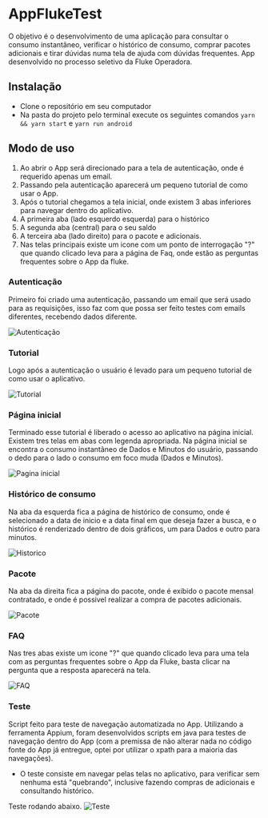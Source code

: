 # AppFlukeTest

O objetivo é o desenvolvimento de uma aplicação para consultar o consumo instantâneo, verificar o histórico de consumo, comprar pacotes adicionais e tirar dúvidas numa tela de ajuda com dúvidas frequentes. 
App desenvolvido no processo seletivo da Fluke Operadora. 

## Instalação 
- Clone o repositório em seu computador
- Na pasta do projeto pelo terminal execute os seguintes comandos `yarn && yarn start` e `yarn run android`

## Modo de uso
1. Ao abrir o App será direcionado para a tela de autenticação, onde é requerido apenas um email.
2. Passando pela autenticação aparecerá um pequeno tutorial de como usar o App.
3. Após o tutorial chegamos a tela inicial, onde existem 3 abas inferiores para navegar dentro do aplicativo.
4. A primeira aba (lado esquerdo esquerda) para o histórico
5. A segunda aba (central) para o seu saldo
6. A terceira aba (lado direito) para o pacote e adicionais.
7. Nas telas principais existe um icone com um ponto de interrogação "?" que quando clicado leva para a página de Faq, onde estão as perguntas frequentes sobre o App da fluke.


### Autenticação 
Primeiro foi criado uma autenticação, passando um email que será usado para as requisições, isso faz com que possa ser feito testes com emails diferentes, recebendo dados diferente.

![Autenticação](https://github.com/MatheusGobbi/AppFlukeTest/blob/main/src/assets/Login.PNG)


### Tutorial
Logo após a autenticação o usuário é levado para um pequeno tutorial de como usar o aplicativo.

![Tutorial](https://github.com/MatheusGobbi/AppFlukeTest/blob/main/src/assets/Tutorial.PNG)


### Página inicial
Terminado esse tutorial é liberado o acesso ao aplicativo na página inicial. Existem tres telas em abas com legenda apropriada.
Na página inicial se encontra o consumo instantâneo de Dados e Minutos do usuário, passando o dedo para o lado o consumo em foco muda (Dados e Minutos).

![Pagina inicial](https://github.com/MatheusGobbi/AppFlukeTest/blob/main/src/assets/Home.png)


### Histórico de consumo
Na aba da esquerda fica a página de histórico de consumo, onde é selecionado a data de inicio e a data final em que deseja fazer a busca, e o histórico é renderizado dentro de dois gráficos, um para Dados e outro para minutos.

![Historico](https://github.com/MatheusGobbi/AppFlukeTest/blob/main/src/assets/Historico.png)


### Pacote
Na aba da direita fica a página do pacote, onde é exibido o pacote mensal contratado, e onde é possivel realizar a compra de pacotes adicionais.

![Pacote](https://github.com/MatheusGobbi/AppFlukeTest/blob/main/src/assets/Pacote.png)


### FAQ
Nas tres abas existe um icone "?" que quando clicado leva para uma tela com as perguntas frequentes sobre o App da Fluke, basta clicar na pergunta que a resposta aparecerá na tela.

![FAQ](https://github.com/MatheusGobbi/AppFlukeTest/blob/main/src/assets/Faq.png)


### Teste
Script feito para teste de navegação automatizada no App.
Utilizando a ferramenta Appium, foram desenvolvidos scripts em java para testes de navegação dentro do App (com a premissa de não alterar nada no código fonte do App já entregue, optei por utilizar o xpath para a maioria das navegações).

- O teste consiste em navegar pelas telas no aplicativo, para verificar sem nenhuma está "quebrando", inclusive fazendo compras de adicionais e consultando histórico.

Teste rodando abaixo.
![Teste](https://github.com/MatheusGobbi/AppFlukeTest/blob/main/__appium_tests__/DarkTestAppium/TesteAppVideo.gif)

